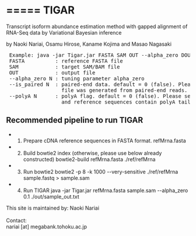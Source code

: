 =====
TIGAR
=====

Transcript isoform abundance estimation method with gapped alignment of RNA-Seq data by Variational Bayesian inference

by Naoki Nariai, Osamu Hirose, Kaname Kojima and Masao Nagasaki

<pre>
 Example: java -jar Tigar.jar FASTA SAM OUT --alpha_zero DOUBLE --is_paired INT --polyA INT
 FASTA          : reference FASTA file
 SAM            : target SAM/BAM file
 OUT            : output file
 --alpha_zero N : tuning parameter alpha_zero
 --is_paired N  : paired-end data. default = 0 (false). Please set 1, if sam
                  file was generated from paired-end reads.
 --polyA N      : polyA flag. default = 0 (false). Please set 1 if both read
                  and reference sequences contain polyA tails.
</pre>

## Recommended pipeline to run TIGAR

- 1. Prepare cDNA reference sequences in FASTA format.
refMrna.fasta

- 2. Build bowtie2 index (otherwise, please use below already constructed)
bowtie2-build refMrna.fasta ./ref/refMrna

- 3. Run bowtie2
bowtie2 -p 8 -k 1000 --very-sensitive ./ref/refMrna sample.fastq > sample.sam

- 4. Run TIGAR
java -jar Tigar.jar  refMrna.fasta  sample.sam --alpha_zero 0.1 ./out/sample_out.txt







This site is maintained by:
Naoki Nariai<br>
<br>
Contact:<br>
nariai [at] megabank.tohoku.ac.jp

